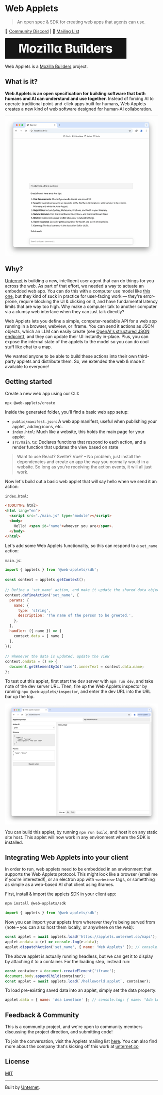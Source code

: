 # Web Applets

> An open spec & SDK for creating web apps that agents can use.

👾 [Community Discord](https://discord.gg/2aUvMe8HrC) | 💌 [Mailing List](https://groups.google.com/a/unternet.co/g/community)

[![Mozilla builders logo](docs/assets/builders.png)](https://builders.mozilla.org/)

Web Applets is a [Mozilla Builders](https://builders.mozilla.org/) project.

## What is it?

**Web Applets is an open specification for building software that both humans and AI can understand and use together.** Instead of forcing AI to operate traditional point-and-click apps built for humans, Web Applets creates a new kind of web software designed for human-AI collaboration.

![Demo of a web applets chatbot](./docs/assets/applets-chat-demo.gif)

## Why?

[Unternet](https://unternet.co) is building a new, intelligent user agent that can do things for you across the web. As part of that effort, we needed a way to actuate an embedded web app. You can do this with a computer use model like [this one](https://docs.anthropic.com/en/docs/build-with-claude/computer-use), but they kind of suck in practice for user-facing work &mdash; they're error-prone, require blocking the UI & clicking on it, and have fundamental latency limits that are way too high. Why make a computer talk to another computer via a clumsy web interface when they can just talk directly?

Web Applets lets you define a simple, computer-readable API for a web app running in a browser, webview, or iframe. You can send it actions as JSON objects, which an LLM can easily create (see [OpenAI's structured JSON endpoint](https://openai.com/index/introducing-structured-outputs-in-the-api/)), and they can update their UI instantly in-place. Plus, you can expose the internal state of the applets to the model so you can do cool stuff like chat to a map.

We wanted anyone to be able to build these actions into their own third-party applets and distribute them. So, we extended the web & made it available to everyone!

## Getting started

Create a new web app using our CLI:

```bash
npx @web-applets/create
```

Inside the generated folder, you'll find a basic web app setup:

- `public/manifest.json`: A web app manifest, useful when publishing your applet, adding icons, etc.
- `index.html`: Much like a website, this holds the main page for your applet
- `src/main.ts`: Declares functions that respond to each action, and a render function that updates the view based on state

> Want to use React? Svelte? Vue? – No problem, just install the dependencies and create an app the way you normally would in a website. So long as you're receiving the action events, it will all just work.

Now let's build out a basic web applet that will say hello when we send it an action:

`index.html`:

```html
<!DOCTYPE html>
<html lang="en">
  <script src="./main.js" type="module"></script>
  <body>
    Hello! <span id="name">whoever you are</span>.
  </body>
</html>
```

Let's add some Web Applets functionality, so this can respond to a `set_name` action:

`main.js`:

```js
import { applets } from '@web-applets/sdk';

const context = applets.getContext();

// Define a 'set_name' action, and make it update the shared data object with the new name
context.defineAction('set_name', {
  params: {
    name: {
      type: 'string',
      description: 'The name of the person to be greeted.',
    },
  },
  handler: ({ name }) => {
    context.data = { name }
  },
});

// Whenever the data is updated, update the view
context.ondata = () => {
  document.getElementById('name').innerText = context.data.name;
};
```

To test out this applet, first start the dev server with `npm run dev`, and take note of the dev server URL. Then, fire up the Web Applets inspector by running `npx @web-applets/inspector`, and enter the dev URL into the URL bar up the top.

![A screenshot showing the 'playground' editing UI, with a web applets showing 'Hello, Web Applets'](docs/assets/web-applets-inspector.png)

You can build this applet, by running `npm run build`, and host it on any static site host. This applet will now work in any environment where the SDK is installed.

## Integrating Web Applets into your client

In order to run, web applets need to be embedded in an environment that supports the Web Applets protocol. This might look like a browser (email me if you're interested!), or an electron app with `<webview>` tags, or sometthing as simple as a web-based AI chat client using iframes.

First, install & import the applets SDK in your client app:

```bash
npm install @web-applets/sdk
```

```js
import { applets } from '@web-applets/sdk';
```

Now you can import your applets from wherever they're being served from (note – you can also host them locally, or anywhere on the web):

```js
const applet = await applets.load('https://applets.unternet.co/maps');
applet.ondata = (e) => console.log(e.data);
applet.dispatchAction('set_name', { name: 'Web Applets' }); // console.log: { name: "Ada Lovelace" }
```

The above applet is actually running headless, but we can get it to display by attaching it to a container. For the loading step, instead run:

```js
const container = document.createElement('iframe');
document.body.appendChild(container);
const applet = await applets.load(`/helloworld.applet`, container);
```

To load pre-existing saved data into an applet, simply set the data property:

```js
applet.data = { name: 'Ada Lovelace' }; // console.log: { name: "Ada Lovelace" }
```

## Feedback & Community

This is a community project, and we're open to community members discussing the project direction, and submitting code!

To join the conversation, visit the Applets mailing list [here](https://groups.google.com/a/unternet.co/g/community). You can also find more about the company that's kicking off this work at [unternet.co](https://unternet.co)

## License

[MIT](./LICENSE.md)

---

Built by [Unternet](https://unternet.co).
